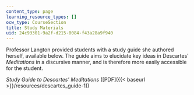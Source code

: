 ```yaml
---
content_type: page
learning_resource_types: []
ocw_type: CourseSection
title: Study Materials
uid: 24c93301-9a2f-d215-0084-f43a28a9f940
---
```


Professor Langton provided students with a study guide she authored herself, available below. The guide aims to elucidate key ideas in Descartes' _Meditations_ in a discursive manner, and is therefore more easily accessible for the student.

_Study Guide to Descartes' Meditations_ ([PDF]({{< baseurl >}}/resources/descartes_guide-1))